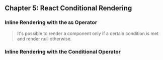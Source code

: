 ## Chapter 5: React Conditional Rendering

### Inline Rendering with the `&&` Operator
> It's possible to render a component only if a certain condition is met and render null otherwise.

### Inline Rendering with the Conditional Operator

